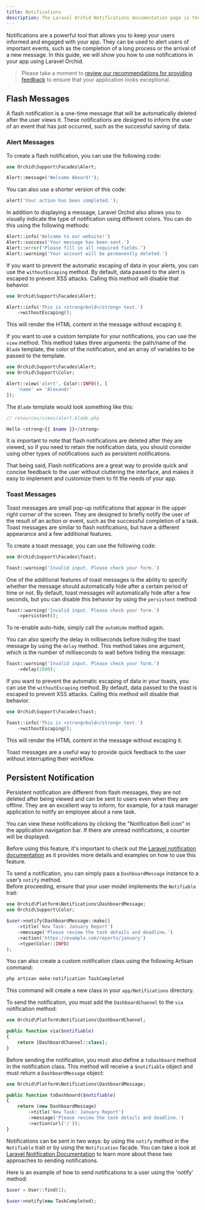```yaml
---
title: Notifications
description: The Laravel Orchid Notifications documentation page is the ultimate resource for learning how to use the Orchid Notifications system to send real-time notifications to your users. Discover how to easily create and manage notification channels, customize notification templates, and send notifications through a variety of methods. Whether you're a beginner or an advanced developer, this page has everything you need to get started with Orchid Notifications.
---
```


Notifications are a powerful tool that allows you to keep your users informed and engaged with your app. They can be used to alert users of important events, such as the completion of a long process or the arrival of a new message. In this guide, we will show you how to use notifications in your app using Laravel Orchid.

> Please take a moment to [review our recommendations for providing feedback](https://orchid.software/en/hig/providing-feedback) to ensure that your application looks exceptional.

## Flash Messages

A flash notification is a one-time message that will be automatically deleted after the user views it. These notifications are designed to inform the user of an event that has just occurred, such as the successful saving of data.

### Alert Messages

To create a flash notification, you can use the following code:

```php
use Orchid\Support\Facades\Alert;

Alert::message('Welcome Aboard!');
```

You can also use a shorter version of this code:

```php
alert('Your action has been completed.');
```

In addition to displaying a message, Laravel Orchid also allows you to visually indicate the type of notification using different colors. You can do this using the following methods:

```php
Alert::info('Welcome to our website!')
Alert::success('Your message has been sent.')
Alert::error('Please fill in all required fields.')
Alert::warning('Your account will be permanently deleted.')
```

If you want to prevent the automatic escaping of data in your alerts, you can use the `withoutEscaping` method. 
By default, data passed to the alert is escaped to prevent XSS attacks. Calling this method will disable that behavior.

```php
use Orchid\Support\Facades\Alert;

Alert::info('This is <strong>bold</strong> text.')
    ->withoutEscaping();
```

This will render the HTML content in the message without escaping it.


If you want to use a custom template for your notifications, you can use the `view` method. 
This method takes three arguments: the path/name of the `Blade` template, the color of the notification, and an array of variables to be passed to the template.

```php
use Orchid\Support\Facades\Alert;
use Orchid\Support\Color;

Alert::view('alert', Color::INFO(), [
    'name' => 'Alexandr'
]);
```

The `Blade` template would look something like this:

```php
// resources/views/alert.blade.php

Hello <strong>{{ $name }}</strong>
```

<!--

When a notification is displayed, package sets several keys in the session:
- 'flash_notification.message' - the message to be displayed
- 'flash_notification.level' - a string representing the type of notification (e.g. "info", "success", "error", "warning")


Package also includes a default display for notifications, which can be included in your blade templates by specifying:

```php
@include('platform::partials.alert')
```
-->

It is important to note that flash notifications are deleted after they are viewed, so if you need to retain the notification data, you should consider using other types of notifications such as persistent notifications.

That being said, Flash notifications are a great way to provide quick and concise feedback to the user without cluttering the interface, and makes it easy to implement and customize them to fit the needs of your app.

### Toast Messages

Toast messages are small pop-up notifications that appear in the upper right corner of the screen. They are designed to briefly notify the user of the result of an action or event, such as the successful completion of a task. Toast messages are similar to flash notifications, but have a different appearance and a few additional features.

To create a toast message, you can use the following code:

```php
use Orchid\Support\Facades\Toast;

Toast::warning('Invalid input. Please check your form.')
```

One of the additional features of toast messages is the ability to specify whether the message should automatically hide after a certain period of time or not. By default, toast messages will automatically hide after a few seconds, but you can disable this behavior by using the `persistent` method:

```php
Toast::warning('Invalid input. Please check your form.')
    ->persistent();
```
To re-enable auto-hide, simply call the `autoHide` method again.


You can also specify the delay in milliseconds before hiding the toast message by using the `delay` method. 
This method takes one argument, which is the number of milliseconds to wait before hiding the message:

```php
Toast::warning('Invalid input. Please check your form.')
    ->delay(2000);
```

If you want to prevent the automatic escaping of data in your toasts, you can use the `withoutEscaping` method. 
By default, data passed to the toast is escaped to prevent XSS attacks. Calling this method will disable that behavior.

```php
use Orchid\Support\Facades\Toast;

Toast::info('This is <strong>bold</strong> text.')
    ->withoutEscaping();
```

This will render the HTML content in the message without escaping it.


Toast messages are a useful way to provide quick feedback to the user without interrupting their workflow.

## Persistent Notification

Persistent notification are different from flash messages, they are not deleted after being viewed and can be sent to users even when they are offline. 
They are an excellent way to inform, for example, for a task manager application to notify an employee about a new task.

You can view these notifications by clicking the "Notification Bell icon" in the application navigation bar. If there are unread notifications, a counter will be displayed.


Before using this feature, it's important to check out the [Laravel notification documentation](https://laravel.com/docs/notifications) as it provides more details and examples on how to use this feature.


To send a notification, you can simply pass a `DashboardMessage` instance to a user’s `notify` method.  
Before proceeding, ensure that your user model implements the `Notifiable` trait:

```php
use Orchid\Platform\Notifications\DashboardMessage;
use Orchid\Support\Color;

$user->notify(DashboardMessage::make()
    ->title('New Task: January Report')
    ->message('Please review the task details and deadline.')
    ->action('https://example.com/reports/january')
    ->type(Color::INFO)
);
```

You can also create a custom notification class using the following Artisan command:

```php
php artisan make:notification TaskCompleted
```


This command will create a new class in your `app/Notifications` directory.

To send the notification, you must add the `DashboardChannel` to the `via` notification method:


```php
use Orchid\Platform\Notifications\DashboardChannel;

public function via($notifiable)
{
    return [DashboardChannel::class];
}
```

Before sending the notification, you must also define a `toDashboard` method in the notification class. 
This method will receive a `$notifiable` object and must return a `DashboardMessage` object:

```php
use Orchid\Platform\Notifications\DashboardMessage;

public function toDashboard($notifiable)
{
    return (new DashboardMessage)
        ->title('New Task: January Report')
        ->message('Please review the task details and deadline.')
        ->action(url('/'));
}
```


Notifications can be sent in two ways: by using the `notify` method in the `Notifiable` trait or by using the `Notification` facade.
You can take a look at [Laravel Notification Documentation](https://laravel.com/docs/notifications#sending-notifications) to learn more about these two approaches to sending notifications.

Here is an example of how to send notifications to a user using the 'notify' method:

```php
$user = User::find(1);

$user->notify(new TaskCompleted);
```
